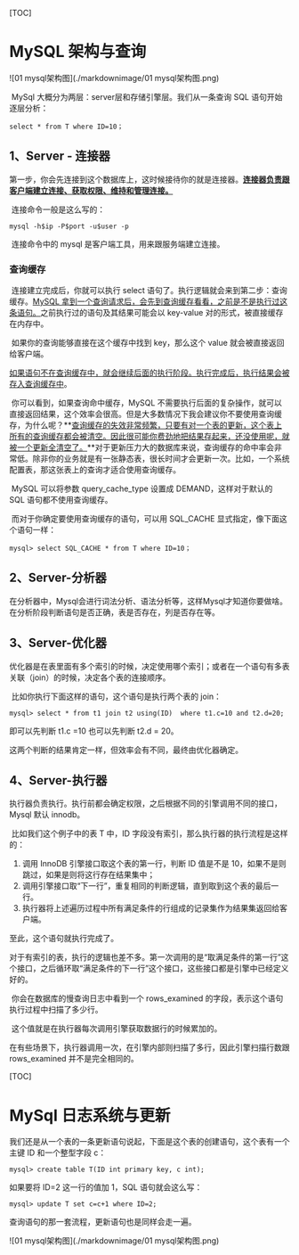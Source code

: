 [TOC]

# MySQL 架构与查询

![01 mysql架构图](./markdownimage/01 mysql架构图.png)

​		MySql 大概分为两层：server层和存储引擎层。我们从一条查询 SQL 语句开始逐层分析：

```mysql
select * from T where ID=10；
```



## 1、Server - 连接器

​		第一步，你会先连接到这个数据库上，这时候接待你的就是连接器。**<u>连接器负责跟客户端建立连接、获取权限、维持和管理连接。</u>**

​		连接命令一般是这么写的：

```mysql
mysql -h$ip -P$port -u$user -p
```

​		连接命令中的 mysql 是客户端工具，用来跟服务端建立连接。

### 查询缓存

​		连接建立完成后，你就可以执行 select 语句了。执行逻辑就会来到第二步：查询缓存。<u>MySQL 拿到一个查询请求后，会先到查询缓存看看，之前是不是执行过这条语句。</u>之前执行过的语句及其结果可能会以 key-value 对的形式，被直接缓存在内存中。

​		如果你的查询能够直接在这个缓存中找到 key，那么这个 value 就会被直接返回给客户端。

​		<u>如果语句不在查询缓存中，就会继续后面的执行阶段。执行完成后，执行结果会被存入查询缓存中</u>。

​		你可以看到，如果查询命中缓存，MySQL 不需要执行后面的复杂操作，就可以直接返回结果，这个效率会很高。但是大多数情况下我会建议你不要使用查询缓存，为什么呢？**<u>查询缓存的失效非常频繁，只要有对一个表的更新，这个表上所有的查询缓存都会被清空。因此很可能你费劲地把结果存起来，还没使用呢，就被一个更新全清空了。</u>**对于更新压力大的数据库来说，查询缓存的命中率会非常低。除非你的业务就是有一张静态表，很长时间才会更新一次。比如，一个系统配置表，那这张表上的查询才适合使用查询缓存。

​		MySQL 可以将参数 query_cache_type 设置成 DEMAND，这样对于默认的 SQL 语句都不使用查询缓存。

​		而对于你确定要使用查询缓存的语句，可以用 SQL_CACHE 显式指定，像下面这个语句一样：

```mysql
mysql> select SQL_CACHE * from T where ID=10；
```



## 2、Server-分析器

​		在分析器中，Mysql会进行词法分析、语法分析等，这样Mysql才知道你要做啥。在分析阶段判断语句是否正确，表是否存在，列是否存在等。

## 3、Server-优化器

​		优化器是在表里面有多个索引的时候，决定使用哪个索引；或者在一个语句有多表关联（join）的时候，决定各个表的连接顺序。

​		比如你执行下面这样的语句，这个语句是执行两个表的 join：

```mysql
mysql> select * from t1 join t2 using(ID)  where t1.c=10 and t2.d=20;
```

即可以先判断   t1.c =10   也可以先判断   t2.d = 20。

这两个判断的结果肯定一样，但效率会有不同，最终由优化器确定。

## 4、Server-执行器

​		执行器负责执行。执行前都会确定权限，之后根据不同的引擎调用不同的接口，Mysql 默认 innodb。

​		比如我们这个例子中的表 T 中，ID 字段没有索引，那么执行器的执行流程是这样的：

1. 调用 InnoDB 引擎接口取这个表的第一行，判断 ID 值是不是 10，如果不是则跳过，如果是则将这行存在结果集中；
2. 调用引擎接口取“下一行”，重复相同的判断逻辑，直到取到这个表的最后一行。
3. 执行器将上述遍历过程中所有满足条件的行组成的记录集作为结果集返回给客户端。

至此，这个语句就执行完成了。

​		对于有索引的表，执行的逻辑也差不多。第一次调用的是“取满足条件的第一行”这个接口，之后循环取“满足条件的下一行”这个接口，这些接口都是引擎中已经定义好的。

​		你会在数据库的慢查询日志中看到一个 rows_examined 的字段，表示这个语句执行过程中扫描了多少行。

​		这个值就是在执行器每次调用引擎获取数据行的时候累加的。

​		在有些场景下，执行器调用一次，在引擎内部则扫描了多行，因此引擎扫描行数跟 rows_examined 并不是完全相同的。





[TOC]



# MySql 日志系统与更新

​		我们还是从一个表的一条更新语句说起，下面是这个表的创建语句，这个表有一个主键 ID 和一个整型字段 c：

```mysql
mysql> create table T(ID int primary key, c int);
```

如果要将 ID=2 这一行的值加 1，SQL 语句就会这么写：

```mysql
mysql> update T set c=c+1 where ID=2;
```

查询语句的那一套流程，更新语句也是同样会走一遍。

![01 mysql架构图](./markdownimage/01 mysql架构图.png)















